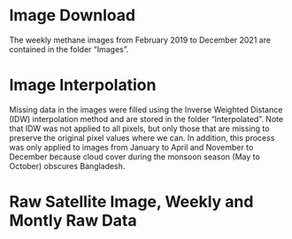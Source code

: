 # Image Download
The weekly methane images from February 2019 to December 2021 are contained in the folder “Images”.

# Image Interpolation
Missing data in the images were filled using the Inverse Weighted Distance (IDW) interpolation method and are stored in the folder “Interpolated”. Note that IDW was not applied to all pixels, but only those that are missing to preserve the original pixel values where we can. In addition, this process was only applied to images from January to April and November to December because cloud cover during the monsoon season (May to October) obscures Bangladesh.

# Raw Satellite Image, Weekly and Montly Raw Data
